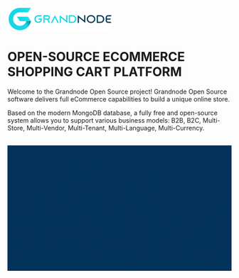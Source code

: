 <p align="left">
  <a href="https://grandnode.com/">
    <img src="/profile/logo.png" alt="Logo">
  </a>
</p>
<h1 align="left">OPEN-SOURCE ECOMMERCE SHOPPING CART PLATFORM</h1>
     <p align="left">
    Welcome to the Grandnode Open Source project! Grandnode Open Source software delivers full eCommerce capabilities to build a unique online store.

Based on the modern MongoDB database, a fully free and open-source system allows you to support various business models:
B2B, B2C, Multi-Store, Multi-Vendor, Multi-Tenant, Multi-Language, Multi-Currency.
  </p>
  <br/>
  <img src="/profile/grandnode.gif">
